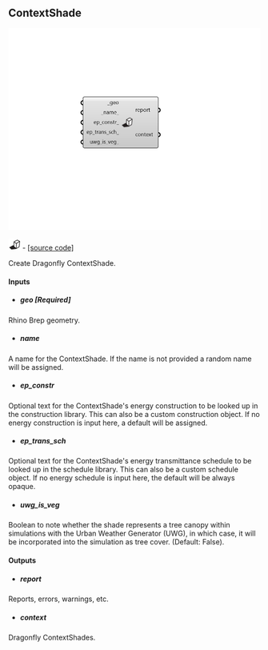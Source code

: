 ## ContextShade

![](../../images/components/ContextShade.png)

![](../../images/icons/ContextShade.png) - [[source code]](https://github.com/ladybug-tools/dragonfly-grasshopper/blob/master/dragonfly_grasshopper/src//DF%20ContextShade.py)


Create Dragonfly ContextShade. 



#### Inputs
* ##### geo [Required]
Rhino Brep geometry. 
* ##### name 
A name for the ContextShade. If the name is not provided a random name will be assigned. 
* ##### ep_constr 
Optional text for the ContextShade's energy construction to be looked up in the construction library. This can also be a custom construction object. If no energy construction is input here, a default will be assigned. 
* ##### ep_trans_sch 
Optional text for the ContextShade's energy transmittance schedule to be looked up in the schedule library. This can also be a custom schedule object. If no energy schedule is input here, the default will be always opaque. 
* ##### uwg_is_veg 
Boolean to note whether the shade represents a tree canopy within simulations with the Urban Weather Generator (UWG), in which case, it will be incorporated into the simulation as tree cover. (Default: False). 

#### Outputs
* ##### report
Reports, errors, warnings, etc. 
* ##### context
Dragonfly ContextShades. 